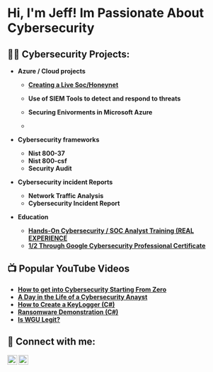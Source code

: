 <h1>Hi, I'm Jeff! Im Passionate About Cybersecurity

  <h2>👨‍💻 Cybersecurity Projects:</h2>


- <b>Azure / Cloud projects 
  - [Creating a Live Soc/Honeynet](https://github.com/JeffBeck12/Azure-Soc)

  - Use of SIEM Tools to detect and respond to threats
  - Securing Enivorments in Microsoft Azure
  -
- <b>Cybersecurity frameworks 
  - Nist 800-37
  - Nist 800-csf
  - Security Audit

-  Cybersecurity incident Reports 

   - Network Traffic Analysis
   - Cybersecurity Incident Report



-  Education

   - [Hands-On Cybersecurity / SOC Analyst Training (REAL EXPERIENCE](https://app.kajabi.com/certificates/c7b68d8a)
   - [1/2 Through Google Cybersecurity Professional Certificate](https://www.coursera.org/professional-certificates/google-cybersecurity?utm_medium=sem&utm_source=gg&utm_campaign=B2C_NAMER_google-cybersecurity_google_FTCOF_google-certificates_country-US&campaignid=20086358053&adgroupid=151760779147&device=c&keyword=&matchtype=&network=g&devicemodel=&adposition=&creativeid=657301332651&hide_mobile_promo&gclid=CjwKCAjwqZSlBhBwEiwAfoZUIHHNkn2JBaeZenw7v1vU7XoKRzK8wygofGplxaaeA2cPTER7kll-qBoCh2oQAvD_BwE)

<h2>📺 Popular YouTube Videos</h2>

- [How to get into Cybersecurity Starting From Zero](https://www.youtube.com/watch?v=a83ASGn_V_s)
- [A Day in the Life of a Cybersecurity Anayst](https://www.youtube.com/watch?v=uHy3oM7NnoU)
- [How to Create a KeyLogger (C#)](https://www.youtube.com/watch?v=N-L9hklSlNk)
- [Ransomware Demonstration (C#)](https://www.youtube.com/watch?v=OfvdQeh79s0)
- [Is WGU Legit?](https://www.youtube.com/watch?v=E2MwRWxDBkA)

<h2> 🤳 Connect with me:</h2>


[<img align="left" alt="Supermanjeff | Twitter" width="22px" src="https://cdn.jsdelivr.net/npm/simple-icons@v3/icons/twitter.svg" />][twitter]
[<img align="left" alt="JeffreyBeckett | LinkedIn" width="22px" src="https://cdn.jsdelivr.net/npm/simple-icons@v3/icons/linkedin.svg" />][linkedin]


[twitter]: https://twitter.com/joshmadakor
[linkedin]: https://linkedin.com/in/joshmadakor

<!--
**joshmadakor1/joshmadakor1** is a ✨ _special_ ✨ repository because its `README.md` (this file) appears on your GitHub profile.

Here are some ideas to get you started:

- 🔭 I’m currently working on ...
- 🌱 I’m currently learning ...
- 👯 I’m looking to collaborate on ...
- 🤔 I’m looking for help with ...
- 💬 Ask me about ...
- 📫 How to reach me: ...
- 😄 Pronouns: ...
- ⚡ Fun fact: ...
-->
